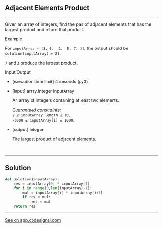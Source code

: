 ## Adjacent Elements Product
---

Given an array of integers, find the pair of adjacent elements that has the largest product and return that product.

Example

For `inputArray = [3, 6, -2, -5, 7, 3]`, the output should be\
`solution(inputArray) = 21`.

`7` and `3` produce the largest product.

Input/Output

-   [execution time limit] 4 seconds (py3)

-   [input] array.integer inputArray

    An array of integers containing at least two elements.

    *Guaranteed constraints:*\
    `2 ≤ inputArray.length ≤ 10`,\
    `-1000 ≤ inputArray[i] ≤ 1000`.

-   [output] integer

    The largest product of adjacent elements.

<br>

---
## Solution

```python
def solution(inputArray):
    res = inputArray[0] * inputArray[1]
    for i in range(0,len(inputArray)-1):
        mul = inputArray[i] * inputArray[i+1]
        if res < mul:
            res = mul
    return res
```

---
[See on app.codesignal.com](https://app.codesignal.com/arcade/intro/level-2/xzKiBHjhoinnpdh6m)
